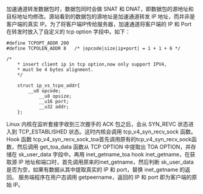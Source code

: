 加速通道转发数据包时，数据包同时会做 SNAT 和 DNAT，即数据包的源地址和目标地址均修改。源站看到的数据包的源地址是加速通道转发 IP 地址，而并非是客户端的真实 IP。为了将客户端IP传给服务器，加速通道将客户端的 IP 和 Port 在转发时放入了自定义的 tcp option 字段中。如下：


```
#define TCPOPT_ADDR 200
#define TCPOLEN_ADDR 8   /* |opcode|size|ip+port| = 1 + 1 + 6 */

/*
	* insert client ip in tcp option,now only support IPV4,
	* must be 4 bytes alignment.
	*/
	
	struct ip_vs_tcpo_addr{
	    __u8 opcode;
			__u8 opsize;
			__u16 port;
			__u32 addr;
	};
```


Linux 内核在监听套接字收到三次握手的 ACK 包之后，会从 SYN_REVC 状态进入到 TCP_ESTABLISHED 状态。这时内核会调用 tcp_v4_syn_recv_sock 函数。 Hook 函数 tcp_v4_syn_recv_sock_toa首先调用原有的tcp_v4_syn_recv_sock函数，然后调用 get_toa_data 函数从 TCP OPTION 中提取出 TOA OPTION，并存储在 sk_user_data 字段中。再用 inet_getname_toa hook inet_getname，在获取源 IP 地址和端口时，首先调用原来的inet_getname，然后判断 sk_user_data 是否为空，如果有数据从其中提取真实的 IP 和 port，替换 inet_getname 的返回。
服务端程序在用户态调用 getpeername，返回的 IP 和 port 即为客户端的原始 IP。